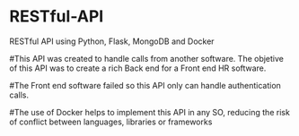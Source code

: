 # RESTful-API
RESTful API using Python, Flask, MongoDB and Docker

#This API was created to handle calls from another software. The objetive of this API was to create a rich Back end for a Front end HR software.<br>

#The Front end software failed so this API only can handle authentication calls. <br>

#The use of Docker helps to implement this API in any SO, reducing the risk of conflict between languages, libraries or frameworks<br>
